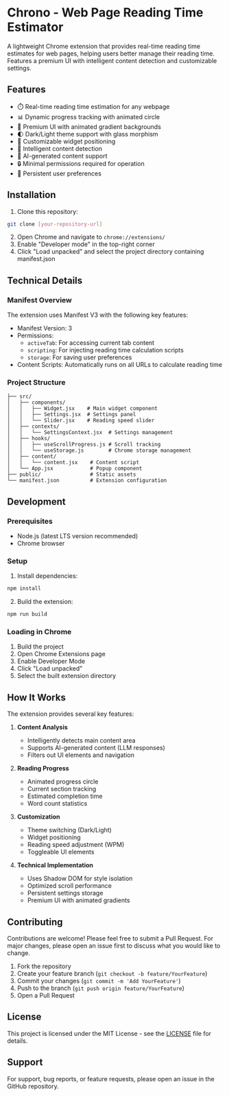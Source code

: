 # Chrono - Web Page Reading Time Estimator

A lightweight Chrome extension that provides real-time reading time estimates for web pages, helping users better manage their reading time. Features a premium UI with intelligent content detection and customizable settings.

## Features

- ⏱️ Real-time reading time estimation for any webpage
- 📊 Dynamic progress tracking with animated circle
- 🎨 Premium UI with animated gradient backgrounds
- 🌓 Dark/Light theme support with glass morphism
- 📍 Customizable widget positioning
- 🎯 Intelligent content detection
- 🤖 AI-generated content support
- 🔒 Minimal permissions required for operation
- 💾 Persistent user preferences

## Installation

1. Clone this repository:
```bash
git clone [your-repository-url]
```

2. Open Chrome and navigate to `chrome://extensions/`
3. Enable "Developer mode" in the top-right corner
4. Click "Load unpacked" and select the project directory containing manifest.json

## Technical Details

### Manifest Overview
The extension uses Manifest V3 with the following key features:
- Manifest Version: 3
- Permissions: 
  - `activeTab`: For accessing current tab content
  - `scripting`: For injecting reading time calculation scripts
  - `storage`: For saving user preferences
- Content Scripts: Automatically runs on all URLs to calculate reading time

### Project Structure

```
├── src/
│   ├── components/
│   │   ├── Widget.jsx    # Main widget component
│   │   ├── Settings.jsx  # Settings panel
│   │   └── Slider.jsx    # Reading speed slider
│   ├── contexts/
│   │   └── SettingsContext.jsx  # Settings management
│   ├── hooks/
│   │   ├── useScrollProgress.js # Scroll tracking
│   │   └── useStorage.js        # Chrome storage management
│   ├── content/
│   │   └── content.jsx    # Content script
│   └── App.jsx            # Popup component
├── public/                # Static assets
└── manifest.json          # Extension configuration
```

## Development

### Prerequisites

- Node.js (latest LTS version recommended)
- Chrome browser

### Setup

1. Install dependencies:
```bash
npm install
```

2. Build the extension:
```bash
npm run build
```

### Loading in Chrome

1. Build the project
2. Open Chrome Extensions page
3. Enable Developer Mode
4. Click "Load unpacked"
5. Select the built extension directory

## How It Works

The extension provides several key features:

1. **Content Analysis**
   - Intelligently detects main content area
   - Supports AI-generated content (LLM responses)
   - Filters out UI elements and navigation

2. **Reading Progress**
   - Animated progress circle
   - Current section tracking
   - Estimated completion time
   - Word count statistics

3. **Customization**
   - Theme switching (Dark/Light)
   - Widget positioning
   - Reading speed adjustment (WPM)
   - Toggleable UI elements

4. **Technical Implementation**
   - Uses Shadow DOM for style isolation
   - Optimized scroll performance
   - Persistent settings storage
   - Premium UI with animated gradients

## Contributing

Contributions are welcome! Please feel free to submit a Pull Request. For major changes, please open an issue first to discuss what you would like to change.

1. Fork the repository
2. Create your feature branch (`git checkout -b feature/YourFeature`)
3. Commit your changes (`git commit -m 'Add YourFeature'`)
4. Push to the branch (`git push origin feature/YourFeature`)
5. Open a Pull Request

## License

This project is licensed under the MIT License - see the [LICENSE](LICENSE) file for details.

## Support

For support, bug reports, or feature requests, please open an issue in the GitHub repository.